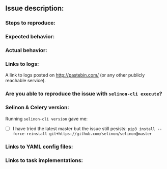 ## Issue description:


### Steps to reproduce:


### Expected behavior:


### Actual behavior:


### Links to logs:

A link to logs posted on http://pastebin.com/ (or any other publicly reachable service).

### Are you able to reproduce the issue with `selinon-cli execute`?


### Selinon & Celery version:

Running `selinon-cli version` gave me:


- [ ] I have tried the latest master but the issue still pesists:
  `pip3 install --force-reinstall git+https://github.com/selinon/selinon@master`

### Links to YAML config files:


### Links to task implementations:


